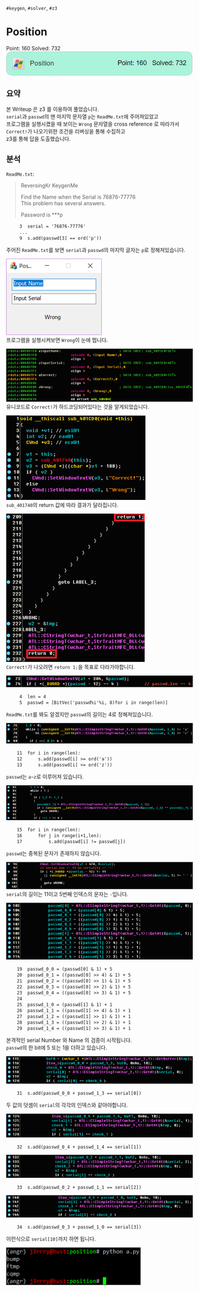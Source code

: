 `#keygen`, `#solver`, `#z3`  
# Position
Point: 160   Solved: 732  
![solvers](./img/solvers.png)  
  
## 요약
본 Writeup 은 z3 를 이용하여 풀었습니다.  
`serial`과 `passwd`의 맨 마지막 문자열 `p`는 `ReadMe.txt`에 주어져있었고  
프로그램을 실행시켰을 때 보이는 `Wrong` 문자열을 cross reference 로 따라가서  
`Correct!`가 나오기위한 조건을 리버싱을 통해 수집하고  
z3를 통해 답을 도출했습니다.  
  
## 분석
`ReadMe.txt`:  
> ReversingKr KeygenMe  
>   
>   
> Find the Name when the Serial is 76876-77776  
> This problem has several answers.  
>   
> Password is \*\*\*p  
```
     3	serial = '76876-77776'
     ...
     9	s.add(passwd[3] == ord('p'))
```
주어진 `ReadMe.txt`를 보면 `serial`과 `passwd`의 마지막 글자는 `p`로 정해져있습니다.  
  
![position](./img/position.png)  
프로그램을 실행시켜보면 `Wrong`이 눈에 띕니다.  
  
![correct](./img/correct.png)  
유니코드로 `Correct!`가 하드코딩되어있다는 것을 알게되었습니다.  
  
![sub_401CD0](./img/sub_401CD0.png)  
`sub_401740`의 return 값에 따라 결과가 달라집니다.  
  
![sub_401740 return](./img/sub_401740_return.png)  
`Correct!`가 나오려면 `return 1;`을 목표로 다라가야합니다.  
  
![passwd_len](./img/passwd_len.png)  
```
     4	len = 4
     5	passwd = [BitVec('passwd%i'%i, 8)for i in range(len)]
```
`ReadMe.txt`를 봐도 알겠지만 `passwd`의 길이는 4로 정해져있습니다.  
  
![a_z](./img/a_z.png)  
```
    11	for i in range(len):
    12		s.add(passwd[i] >= ord('a'))
    13		s.add(passwd[i] <= ord('z'))
```
`passwd`는 `a~z`로 이루어져 있습니다.  
  
![not eq](./img/not_eq.png)  
```
    15	for i in range(len):
    16		for j in range(i+1,len):
    17			s.add(passwd[i] != passwd[j])
```
`passwd`는 중복된 문자가 존재하지 않습니다.  
  
![serial len](./img/serial_len.png)  
`serial`의 길이는 11이고 5번째 인덱스의 문자는 `-`입니다.  
  
![passwd 0 1](./img/passwd_0_1.png)  
```
    19	passwd_0_0 = (passwd[0] & 1) + 5
    20	passwd_0_1 = ((passwd[0] >> 4) & 1) + 5
    21	passwd_0_2 = ((passwd[0] >> 1) & 1) + 5
    22	passwd_0_3 = ((passwd[0] >> 2) & 1) + 5
    23	passwd_0_4 = ((passwd[0] >> 3) & 1) + 5
    24	
    25	passwd_1_0 = (passwd[1] & 1) + 1
    26	passwd_1_1 = ((passwd[1] >> 4) & 1) + 1
    27	passwd_1_2 = ((passwd[1] >> 1) & 1) + 1
    28	passwd_1_3 = ((passwd[1] >> 2) & 1) + 1
    29	passwd_1_4 = ((passwd[1] >> 3) & 1) + 1
```
본격적인 serial Number 와 Name 의 검증이 시작됩니다.  
`passwd`의 한 bit에 5 또는 1을 더하고 있습니다.  
  
![check 0](./img/check_0.png)  
```
    31	s.add(passwd_0_0 + passwd_1_3 == serial[0])
```
두 값의 덧셈이 `serial`의 각각의 인덱스와 같아야합니다.  
  
![check 1](./img/check_1.png)  
```
    32	s.add(passwd_0_4 + passwd_1_4 == serial[1])
```
  
![check 2](./img/check_2.png)  
```
    33	s.add(passwd_0_2 + passwd_1_1 == serial[2])
```
  
![check 3](./img/check_3.png)  
```
    34	s.add(passwd_0_3 + passwd_1_0 == serial[3])
```
이런식으로 `serial[10]`까지 하면 됩니다.  
  
![z3 결과](./img/z3.png)  
